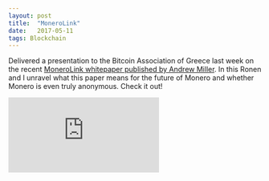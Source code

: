 ```yaml
---
layout:	post
title:	"MoneroLink"
date:	2017-05-11
tags: Blockchain
---
```


Delivered a presentation to the Bitcoin Association of Greece last week on the recent [MoneroLink whitepaper published by Andrew Miller](https://monerolink.com/monerolink.pdf). In this Ronen and I unravel what this paper means for the future of Monero and whether Monero is even truly anonymous. Check it out!

<iframe src="https://www.youtube.com/embed/ncvgcRS6Gbw" frameborder="0" allowfullscreen></iframe>
